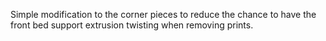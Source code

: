 Simple modification to the corner pieces to reduce the chance to have the front bed support extrusion twisting when removing prints.
